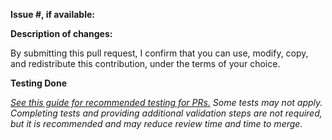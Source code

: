 **Issue #, if available:**

**Description of changes:**


By submitting this pull request, I confirm that you can use, modify, copy, and redistribute this contribution, under the terms of your choice.

<!-- If this is a security issue, please do not discuss on GitHub. Please report any suspected or confirmed security issues to AWS Security https://aws.amazon.com/security/vulnerability-reporting/ -->

**Testing Done**

<!-- Include information regarding the testing that was completed with this changes. Where applicable, include details steps to replicate. -->

*[See this guide for recommended testing for PRs.](https://github.com/awslabs/amazon-eks-ami/blob/main/doc/CONTRIBUTING.md#testing-changes) Some tests may not apply. Completing tests and providing additional validation steps are not required, but it is recommended and may reduce review time and time to merge.*
